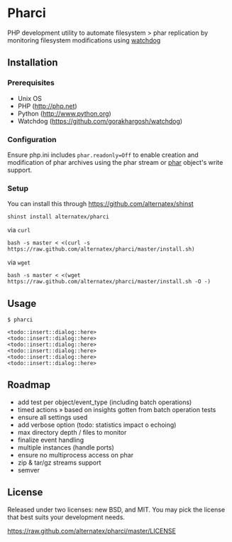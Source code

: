Pharci
=============

PHP development utility to automate filesystem > phar replication by monitoring filesystem modifications using [watchdog](https://github.com/gorakhargosh/watchdog/)

Installation
------------

### Prerequisites

* Unix OS
* PHP (http://php.net)
* Python (http://www.python.org)
* Watchdog (https://github.com/gorakhargosh/watchdog)

### Configuration

Ensure php.ini includes `phar.readonly=Off` to enable creation and modification of phar archives using the phar stream or [phar](http://php.net/manual/ru/class.phar.php) object's write support.

### Setup

You can install this through https://github.com/alternatex/shinst

`shinst install alternatex/pharci`

via `curl`

`bash -s master < <(curl -s https://raw.github.com/alternatex/pharci/master/install.sh)`

via `wget`

`bash -s master < <(wget https://raw.github.com/alternatex/pharci/master/install.sh -O -)`

Usage
-------------

```shell
$ pharci

<todo::insert::dialog::here>
<todo::insert::dialog::here>
<todo::insert::dialog::here>
<todo::insert::dialog::here>
<todo::insert::dialog::here>
<todo::insert::dialog::here>

```

Roadmap
-------------
- add test per object/event_type (including batch operations)
- timed actions » based on insights gotten from batch operation tests
- ensure all settings used
- add verbose option (todo: statistics impact o echoing)
- max directory depth / files to monitor
- finalize event handling
- multiple instances (handle ports)
- ensure no multiprocess access on phar
- zip & tar/gz streams support
- semver

License
-------------
Released under two licenses: new BSD, and MIT. You may pick the
license that best suits your development needs.

https://raw.github.com/alternatex/pharci/master/LICENSE
